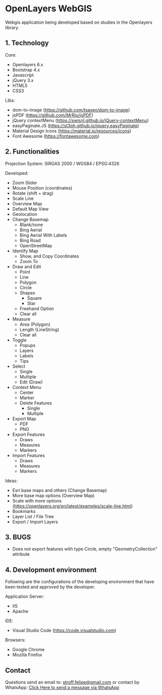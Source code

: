 # OpenLayers WebGIS

Webgis application being developed based on studies in the Openlayers library.

**1. Technology**
-----------------

Core:
- Openlayers 6.x
- Bootstrap 4.x
- Javascript
- jQuery 3.x
- HTML5
- CSS3

Libs:
- dom-to-image (https://github.com/tsayen/dom-to-image)
- jsPDF (https://github.com/MrRio/jsPDF)
- jQuery contextMenu (https://swisnl.github.io/jQuery-contextMenu)
- easyPaginate.JS (https://st3ph.github.io/jquery.easyPaginate)
- Material Design Icons (https://material.io/resources/icons)
- Font Awesome (https://fontawesome.com)

**2. Functionalities**
----------------------

Projection System: SIRGAS 2000 / WGS84 / EPSG:4326

Developed:
- Zoom Slider
- Mouse Position (coordinates)
- Rotate (shift + drag)
- Scale Line
- Overview Map
- Default Map View
- Geolocation
- Change Basemap
    - Blank/none
    - Bing Aerial
    - Bing Aerial With Labels
    - Bing Road
    - OpenStreetMap
- Identify Map
    - Show, and Copy Coordinates
    - Zoom To
- Draw and Edit
    - Point
    - Line
    - Polygon
    - Circle
    - Shapes
        - Square
        - Star
    - Freehand Option
    - Clear all
- Measure
    - Area (Polygon)
    - Length (LineString)
    - Clear all
- Toggle
    - Popups
    - Layers
    - Labels
    - Tips
- Select
    - Single
    - Multiple
    - Edit (Draw)
- Context Menu
    - Center
    - Marker
    - Delete Features
        - Single
        - Multiple
- Export Map
    - PDF
    - PNG
- Export Features
    - Draws
    - Measures
    - Markers
- Import Features
    - Draws
    - Measures
    - Markers

Ideas:
- Esri base maps and others (Change Basemap)
- More base map options (Overview Map)
- Scale with more options (https://openlayers.org/en/latest/examples/scale-line.html)
- Bookmarks
- Layer List / File Tree
- Export / Import Layers

**3. BUGS**
-----------

- Does not export features with type Circle, empty "GeometryCollection" attribute

**4. Development environment**
------------------------------

Following are the configurations of the developing environment that have been tested and approved by the developer.

Application Server:
- IIS
- Apache

IDE:
- Visual Studio Code (https://code.visualstudio.com)

Browsers:
- Google Chrome
- Mozilla Firefox

**Contact**
-----------
Questions send an email to: stroff.felipe@gmail.com or contact by WhatsApp: <a href="https://api.whatsapp.com/send?phone=5551980392299&text=Olá%20Felipe,%20Estou%20com%20dúvidas%20sobre%20a%20aplicação%20OpenLayers%20WebGIS." target="_blank">Click Here to send a message via WhatsApp</a>